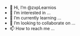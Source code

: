 - 👋 Hi, I’m @zxpLearnios
- 👀 I’m interested in ...
- 🌱 I’m currently learning ...
- 💞️ I’m looking to collaborate on ...
- 📫 How to reach me ...

<!---
zxpLearnios/zxpLearnios is a ✨ special ✨ repository because its `README.md` (this file) appears on your GitHub profile.
You can click the Preview link to take a look at your changes.
--->
